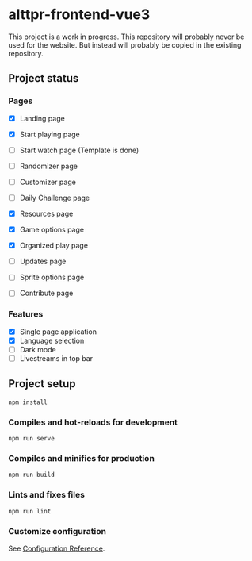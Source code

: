 # alttpr-frontend-vue3

This project is a work in progress. This repository will probably never be used for the website.
But instead will probably be copied in the existing repository.

## Project status

### Pages
- [x] Landing page
- [x] Start playing page
- [ ] Start watch page (Template is done)
- [ ] Randomizer page
- [ ] Customizer page
- [ ] Daily Challenge page
- [x] Resources page
- [x] Game options page
- [x] Organized play page
- [ ] Updates page
- [ ] Sprite options page
- [ ] Contribute page


### Features
- [x] Single page application
- [x] Language selection
- [ ] Dark mode
- [ ] Livestreams in top bar

## Project setup
```
npm install
```

### Compiles and hot-reloads for development
```
npm run serve
```

### Compiles and minifies for production
```
npm run build
```

### Lints and fixes files
```
npm run lint
```

### Customize configuration
See [Configuration Reference](https://cli.vuejs.org/config/).
